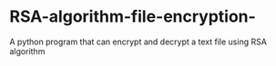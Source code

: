# RSA-algorithm-file-encryption-
 A python program that can encrypt and decrypt a text file using RSA algorithm
